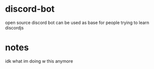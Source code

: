 # discord-bot
open source discord bot can be used as base for people trying to learn discordjs

# notes
idk what im doing w this anymore
